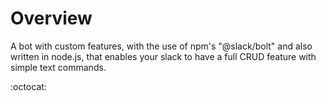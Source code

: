 # Overview
A bot with custom features, with the use of npm's "@slack/bolt" and also written in node.js, that enables your slack to have a full CRUD feature with simple text commands.

:octocat:

<!-- https://dvj70ijwahy8c.cloudfront.net/Epoch/icon | [{"description": "Using this bot application is through the use of commands, /help being the example.", "image": "https://dvj70ijwahy8c.cloudfront.net/Epoch/slides/image_7"}, {"description": "This is the main directory for a list of all features to use through commands. For the time being these features are for bug tracking.", "image": "https://dvj70ijwahy8c.cloudfront.net/Epoch/slides/image_6"}, {"description": "Upon selecting 'create sprint', a form is prompted to set the descriptions of the sprint and expected time of completion.", "image": "https://dvj70ijwahy8c.cloudfront.net/Epoch/slides/image_5"}, {"description": "On submission, you are redirected to the main sprint directory that depicts status details of all sprints plus the newest one created. For each one you are also able to open sprints that direct you to it's profile card depicting expanded status details, ticket management, and providing CRUD features.", "image": "https://dvj70ijwahy8c.cloudfront.net/Epoch/slides/image_4"}, {"description": "Upon creating tickets, a form is prompted to enter descriptive details and slack members you would want to have this ticket assigned to.", "image": "https://dvj70ijwahy8c.cloudfront.net/Epoch/slides/image_3"}, {"description": "When submitted, the assigned slack member is requested to be the worker of the ticket, and receives an invite that would require a date assignment from the worker before approving assignment.", "image": "https://dvj70ijwahy8c.cloudfront.net/Epoch/slides/image_2"}, {"description": "Here is the 'receipt' page that has all accepted and rejected or pending ticket requests.", "image": "https://dvj70ijwahy8c.cloudfront.net/Epoch/slides/image_1"}, {"description": "And a final over view of a set sprint with a ticket assigned to a worker.", "image": "https://dvj70ijwahy8c.cloudfront.net/Epoch/slides/image_0"}] -->


